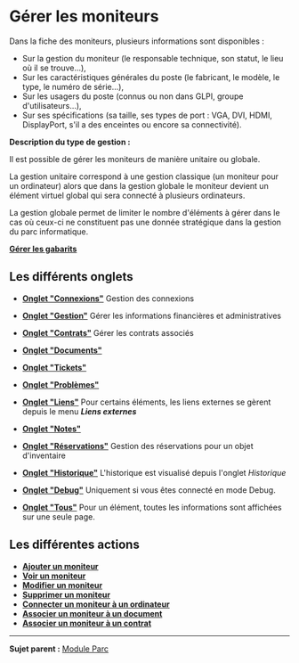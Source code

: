 Gérer les moniteurs
===================

Dans la fiche des moniteurs, plusieurs informations sont disponibles :

-   Sur la gestion du moniteur (le responsable technique, son statut, le lieu où il se trouve...),
-   Sur les caractéristiques générales du poste (le fabricant, le modèle, le type, le numéro de série...),
-   Sur les usagers du poste (connus ou non dans GLPI, groupe d'utilisateurs...),
-   Sur ses spécifications (sa taille, ses types de port : VGA, DVI, HDMI, DisplayPort, s'il a des enceintes ou encore sa connectivité).

**Description du type de gestion :**

Il est possible de gérer les moniteurs de manière unitaire ou globale.

La gestion unitaire correspond à une gestion classique (un moniteur pour un ordinateur) alors que dans la gestion globale le moniteur devient un élément virtuel global qui sera connecté à plusieurs ordinateurs.

La gestion globale permet de limiter le nombre d'éléments à gérer dans le cas où ceux-ci ne constituent pas une donnée stratégique dans la gestion du parc informatique.

**[Gérer les gabarits](index.php?fr/Les_différentes_actions/Gérer_les_gabarits.md)**

Les différents onglets
----------------------
-   **[Onglet "Connexions"](index.php?fr/Les_différents_onglets/Onglet_Connexions.md)**
     Gestion des connexions

-   **[Onglet "Gestion"](index.php?fr/Les_différents_onglets/Onglet_Gestion.md)**
    Gérer les informations financières et administratives

-   **[Onglet "Contrats"](index.php?fr/Les_différents_onglets/Onglet_Contrats.md)**
    Gérer les contrats associés

-   **[Onglet "Documents"](index.php?fr/Les_différents_onglets/Onglet_Documents.md)**

-   **[Onglet "Tickets"](index.php?fr/Les_différents_onglets/Onglet_Tickets.md)**

-   **[Onglet "Problèmes"](index.php?fr/Les_différents_onglets/Onglet_Problèmes.md)**

-  **[Onglet "Liens"](index.php?fr/Les_différents_onglets/Onglet_Liens.md)**
     Pour certains éléments, les liens externes se gèrent depuis le menu ***Liens externes***

-   **[Onglet "Notes"](index.php?fr/commontabs/Les_différents_onglets/Onglet_Notes.md)**

-   **[Onglet "Réservations"](index.php?fr/Les_différents_onglets/Onglet_Réservations.md)**
     Gestion des réservations pour un objet d'inventaire

-   **[Onglet "Historique"](index.php?fr/Les_différents_onglets/Onglet_Historique.md)**
     L'historique est visualisé depuis l'onglet *Historique*

-   **[Onglet "Debug"](index.php?fr/Les_différents_onglets/Onglet_Debug.md)**
    Uniquement si vous êtes connecté en mode Debug.

-   **[Onglet "Tous"](index.php?fr/Les_différents_onglets/Onglet_Tous.md)**
     Pour un élément, toutes les informations sont affichées sur une seule page.

Les différentes actions
-----------------------
-   **[Ajouter un moniteur](index.php?fr/Les_différentes_actions/Créer_un_nouvel_objet.md)**
-   **[Voir un moniteur](index.php?fr/Les_différentes_actions/Visualiser_un_objet.md)**
-   **[Modifier un moniteur](index.php?fr/Les_différentes_actions/Modifier_un_objet.md)**
-   **[Supprimer un moniteur](index.php?fr/Les_différentes_actions/Supprimer_un_objet.md)**
-   **[Connecter un moniteur à un ordinateur](index.php?fr/Les_différents_onglets/Onglet_Connexions.md)**
-   **[Associer un moniteur à un document](index.php?fr/Les_différentes_actions/Lier_un_document_à_un_objet.md)**
-   **[Associer un moniteur à un contrat](index.php?fr/Les_différentes_actions/Lier_un_contrat_à_un_objet.md)**

------
**Sujet parent :** [Module Parc](index.php?fr/03_Module_Parc/01_Module_Parc.md "Module Parc de GLPI")